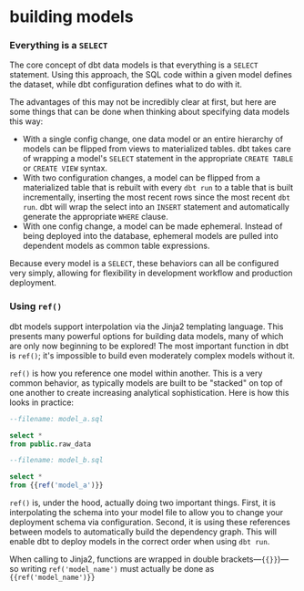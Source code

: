 # building models #

### Everything is a `SELECT` ###

The core concept of dbt data models is that everything is a `SELECT` statement. Using this approach, the SQL code within a given model defines the dataset, while dbt configuration defines what to do with it.

The advantages of this may not be incredibly clear at first, but here are some things that can be done when thinking about specifying data models this way:
- With a single config change, one data model or an entire hierarchy of models can be flipped from views to materialized tables. dbt takes care of wrapping a model's `SELECT` statement in the appropriate `CREATE TABLE` or `CREATE VIEW` syntax.
- With two configuration changes, a model can be flipped from a materialized table that is rebuilt with every `dbt run` to a table that is built incrementally, inserting the most recent rows since the most recent `dbt run`. dbt will wrap the select into an `INSERT` statement and automatically generate the appropriate `WHERE` clause.
- With one config change, a model can be made ephemeral. Instead of being deployed into the database, ephemeral models are pulled into dependent models as common table expressions.

Because every model is a `SELECT`, these behaviors can all be configured very simply, allowing for flexibility in development workflow and production deployment.

### Using `ref()` ###

dbt models support interpolation via the Jinja2 templating language. This presents many powerful options for building data models, many of which are only now beginning to be explored! The most important function in dbt is `ref()`; it's impossible to build even moderately complex models without it.

`ref()` is how you reference one model within another. This is a very common behavior, as typically models are built to be "stacked" on top of one another to create increasing analytical sophistication. Here is how this looks in practice:

```sql
--filename: model_a.sql

select *
from public.raw_data
```
```sql
--filename: model_b.sql

select *
from {{ref('model_a')}}
```

`ref()` is, under the hood, actually doing two important things. First, it is interpolating the schema into your model file to allow you to change your deployment schema via configuration. Second, it is using these references between models to automatically build the dependency graph. This will enable dbt to deploy models in the correct order when using `dbt run`.

When calling to Jinja2, functions are wrapped in double brackets—`{{}}`)—so writing `ref('model_name')` must actually be done as `{{ref('model_name')}}`
